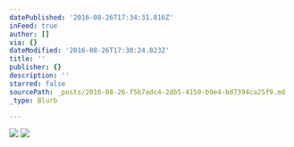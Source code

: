 ```yaml
---
datePublished: '2016-08-26T17:34:31.816Z'
inFeed: true
author: []
via: {}
dateModified: '2016-08-26T17:30:24.023Z'
title: ''
publisher: {}
description: ''
starred: false
sourcePath: _posts/2016-08-26-f5b7adc4-2db5-4150-b9e4-bd7394ca25f9.md
_type: Blurb

---
```

![](https://the-grid-user-content.s3-us-west-2.amazonaws.com/4404440d-67b7-4981-bde5-605563ddad67.jpg)
![](https://the-grid-user-content.s3-us-west-2.amazonaws.com/7c44dfaf-a31c-44ff-b906-c57ae4c2bb72.jpg)